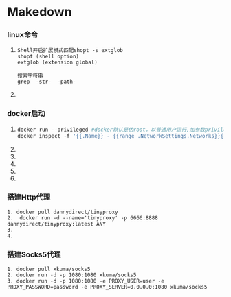 # Makedown
### linux命令

1. ```shell
   Shell开启扩展模式匹配shopt -s extglob
   shopt (shell option)
   extglob (extension global)
   
   搜索字符串
   grep  -str-  -path- 
   ```

2. 

### docker启动
1. ```python
   docker run --privileged #docker默认是伪root，以普通用户运行,加参数privileged(享有特权的)以超级管理员运行
   docker inspect -f '{{.Name}} - {{range .NetworkSettings.Networks}}{{.IPAddress}}{{end}}' $(docker ps -aq)   #查看容器ip
   ```

1. 
2.  
3.  
4.  
5. 

### 搭建Http代理
```shell
1. docker pull dannydirect/tinyproxy
2.  docker run -d --name='tinyproxy' -p 6666:8888 dannydirect/tinyproxy:latest ANY
3.  
4.  
```
### 搭建Socks5代理
```shell
1. docker pull xkuma/socks5
2. docker run -d -p 1080:1080 xkuma/socks5
3. docker run -d -p 1080:1080 -e PROXY_USER=user -e PROXY_PASSWORD=password -e PROXY_SERVER=0.0.0.0:1080 xkuma/socks5
```
